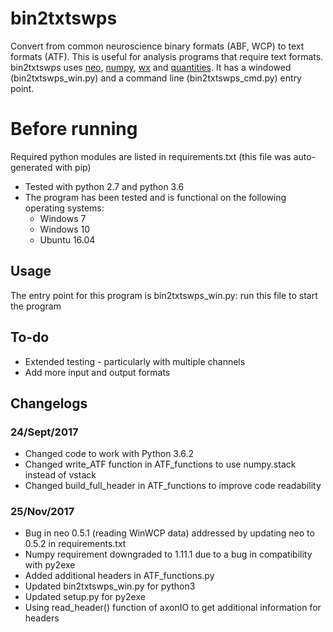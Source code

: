 # bin2txtswps
Convert from common neuroscience binary formats (ABF, WCP) to text formats (ATF). This is useful for analysis programs that require text formats. bin2txtswps uses [neo](http://neo.readthedocs.io/en/0.5.1/install.html), [numpy](http://www.numpy.org/), [wx](https://wxpython.org/) and [quantities](https://github.com/python-quantities/python-quantities). It has a windowed (bin2txtswps_win.py) and a command line (bin2txtswps_cmd.py) entry point.

# Before running
Required python modules are listed in requirements.txt (this file was auto-generated with pip)
* Tested with python 2.7 and python 3.6
* The program has been tested and is functional on the following operating systems:
  * Windows 7 
  * Windows 10
  * Ubuntu 16.04

## Usage
The entry point for this program is bin2txtswps_win.py: run this file to start the program

## To-do
* Extended testing - particularly with multiple channels
* Add more input and output formats

## Changelogs

### 24/Sept/2017
* Changed code to work with Python 3.6.2
* Changed write_ATF function in ATF_functions to use numpy.stack instead of vstack
* Changed build_full_header in ATF_functions to improve code readability

### 25/Nov/2017
* Bug in neo 0.5.1 (reading WinWCP data) addressed by updating neo to 0.5.2 in requirements.txt
* Numpy requirement downgraded to 1.11.1 due to a bug in compatibility with py2exe
* Added additional headers in ATF_functions.py
* Updated bin2txtswps_win.py for python3
* Updated setup.py for py2exe
* Using read_header() function of axonIO to get additional information for headers